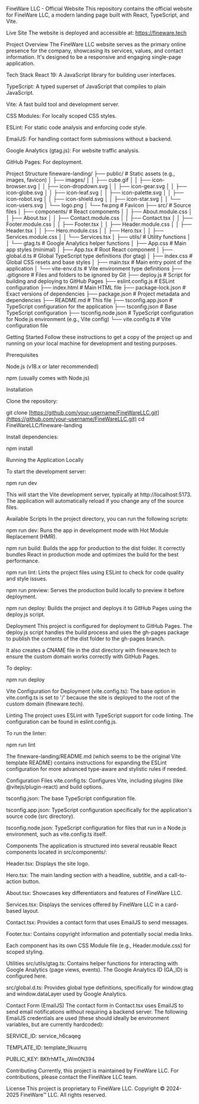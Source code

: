 FineWare LLC - Official Website
This repository contains the official website for FineWare LLC, a modern landing page built with React, TypeScript, and Vite.

Live Site
The website is deployed and accessible at: https://fineware.tech

Project Overview
The FineWare LLC website serves as the primary online presence for the company, showcasing its services, values, and contact information. It's designed to be a responsive and engaging single-page application.

Tech Stack
React 19: A JavaScript library for building user interfaces.

TypeScript: A typed superset of JavaScript that compiles to plain JavaScript.

Vite: A fast build tool and development server.

CSS Modules: For locally scoped CSS styles.

ESLint: For static code analysis and enforcing code style.

EmailJS: For handling contact form submissions without a backend.

Google Analytics (gtag.js): For website traffic analysis.

GitHub Pages: For deployment.

Project Structure
fineware-landing/
├── public/                   # Static assets (e.g., images, favicon)
│   ├── images/
│   │   ├── cube.gif
│   │   ├── icon-browser.svg
│   │   ├── icon-dropdown.svg
│   │   ├── icon-gear.svg
│   │   ├── icon-globe.svg
│   │   ├── icon-leaf.svg
│   │   ├── icon-palette.svg
│   │   ├── icon-robot.svg
│   │   ├── icon-shield.svg
│   │   ├── icon-star.svg
│   │   └── icon-users.svg
│   └── logo.png
│   └── fw.png                # Favicon
├── src/                      # Source files
│   ├── components/           # React components
│   │   ├── About.module.css
│   │   ├── About.tsx
│   │   ├── Contact.module.css
│   │   ├── Contact.tsx
│   │   ├── Footer.module.css
│   │   ├── Footer.tsx
│   │   ├── Header.module.css
│   │   ├── Header.tsx
│   │   ├── Hero.module.css
│   │   ├── Hero.tsx
│   │   ├── Services.module.css
│   │   └── Services.tsx
│   ├── utils/                # Utility functions
│   │   └── gtag.ts           # Google Analytics helper functions
│   ├── App.css               # Main app styles (minimal)
│   ├── App.tsx               # Root React component
│   ├── global.d.ts           # Global TypeScript type definitions (for gtag)
│   ├── index.css             # Global CSS resets and base styles
│   ├── main.tsx              # Main entry point of the application
│   └── vite-env.d.ts         # Vite environment type definitions
├── .gitignore                # Files and folders to be ignored by Git
├── deploy.js                 # Script for building and deploying to GitHub Pages
├── eslint.config.js          # ESLint configuration
├── index.html                # Main HTML file
├── package-lock.json         # Exact versions of dependencies
├── package.json              # Project metadata and dependencies
├── README.md                 # This file
├── tsconfig.app.json         # TypeScript configuration for the application
├── tsconfig.json             # Base TypeScript configuration
├── tsconfig.node.json        # TypeScript configuration for Node.js environment (e.g., Vite config)
└── vite.config.ts            # Vite configuration file

Getting Started
Follow these instructions to get a copy of the project up and running on your local machine for development and testing purposes.

Prerequisites

Node.js (v18.x or later recommended)

npm (usually comes with Node.js)

Installation

Clone the repository:

git clone [https://github.com/your-username/FineWareLLC.git](https://github.com/your-username/FineWareLLC.git)
cd FineWareLLC/fineware-landing

Install dependencies:

npm install

Running the Application Locally

To start the development server:

npm run dev

This will start the Vite development server, typically at http://localhost:5173. The application will automatically reload if you change any of the source files.

Available Scripts
In the project directory, you can run the following scripts:

npm run dev: Runs the app in development mode with Hot Module Replacement (HMR).

npm run build: Builds the app for production to the dist folder. It correctly bundles React in production mode and optimizes the build for the best performance.

npm run lint: Lints the project files using ESLint to check for code quality and style issues.

npm run preview: Serves the production build locally to preview it before deployment.

npm run deploy: Builds the project and deploys it to GitHub Pages using the deploy.js script.

Deployment
This project is configured for deployment to GitHub Pages. The deploy.js script handles the build process and uses the gh-pages package to publish the contents of the dist folder to the gh-pages branch.

It also creates a CNAME file in the dist directory with fineware.tech to ensure the custom domain works correctly with GitHub Pages.

To deploy:

npm run deploy

Vite Configuration for Deployment (vite.config.ts):
The base option in vite.config.ts is set to '/' because the site is deployed to the root of the custom domain (fineware.tech).

Linting
The project uses ESLint with TypeScript support for code linting. The configuration can be found in eslint.config.js.

To run the linter:

npm run lint

The fineware-landing/README.md (which seems to be the original Vite template README) contains instructions for expanding the ESLint configuration for more advanced type-aware and stylistic rules if needed.

Configuration Files
vite.config.ts: Configures Vite, including plugins (like @vitejs/plugin-react) and build options.

tsconfig.json: The base TypeScript configuration file.

tsconfig.app.json: TypeScript configuration specifically for the application's source code (src directory).

tsconfig.node.json: TypeScript configuration for files that run in a Node.js environment, such as vite.config.ts itself.

Components
The application is structured into several reusable React components located in src/components/:

Header.tsx: Displays the site logo.

Hero.tsx: The main landing section with a headline, subtitle, and a call-to-action button.

About.tsx: Showcases key differentiators and features of FineWare LLC.

Services.tsx: Displays the services offered by FineWare LLC in a card-based layout.

Contact.tsx: Provides a contact form that uses EmailJS to send messages.

Footer.tsx: Contains copyright information and potentially social media links.

Each component has its own CSS Module file (e.g., Header.module.css) for scoped styling.

Utilities
src/utils/gtag.ts: Contains helper functions for interacting with Google Analytics (page views, events). The Google Analytics ID (GA_ID) is configured here.

src/global.d.ts: Provides global type definitions, specifically for window.gtag and window.dataLayer used by Google Analytics.

Contact Form (EmailJS)
The contact form in Contact.tsx uses EmailJS to send email notifications without requiring a backend server. The following EmailJS credentials are used (these should ideally be environment variables, but are currently hardcoded):

SERVICE_ID: service_h6caqeg

TEMPLATE_ID: template_9kuurrq

PUBLIC_KEY: 8KfrhMTx_iWm0N394

Contributing
Currently, this project is maintained by FineWare LLC. For contributions, please contact the FineWare LLC team.

License
This project is proprietary to FineWare LLC.
Copyright © 2024-2025 FineWare™ LLC. All rights reserved.

